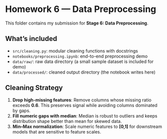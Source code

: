 # Homework 6 — Data Preprocessing

This folder contains my submission for **Stage 6: Data Preprocessing**.

## What’s included
- `src/cleaning.py`: modular cleaning functions with docstrings
- `notebooks/preprocessing.ipynb`: end-to-end preprocessing demo
- `data/raw/`: raw data directory (a small sample dataset is included for demo)
- `data/processed/`: cleaned output directory (the notebook writes here)

## Cleaning Strategy
1. **Drop high-missing features**: Remove columns whose missing ratio exceeds **0.6**. This preserves signal while avoiding columns dominated by gaps.
2. **Fill numeric gaps with median**: Median is robust to outliers and keeps distribution shape better than mean for skewed data.
3. **Min–Max normalization**: Scale numeric features to **[0,1]** for downstream models that are sensitive to feature scales.

